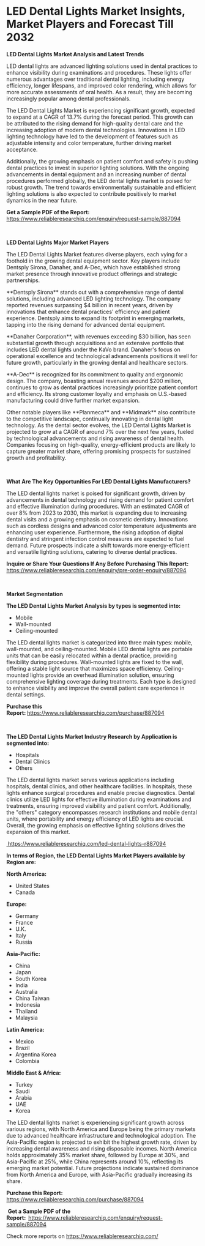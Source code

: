 <p><h1>LED Dental Lights Market Insights, Market Players and Forecast Till 2032</h1></p><p><strong>LED Dental Lights Market Analysis and Latest Trends</strong></p>
<p><p>LED dental lights are advanced lighting solutions used in dental practices to enhance visibility during examinations and procedures. These lights offer numerous advantages over traditional dental lighting, including energy efficiency, longer lifespans, and improved color rendering, which allows for more accurate assessments of oral health. As a result, they are becoming increasingly popular among dental professionals.</p><p>The LED Dental Lights Market is experiencing significant growth, expected to expand at a CAGR of 13.7% during the forecast period. This growth can be attributed to the rising demand for high-quality dental care and the increasing adoption of modern dental technologies. Innovations in LED lighting technology have led to the development of features such as adjustable intensity and color temperature, further driving market acceptance.</p><p>Additionally, the growing emphasis on patient comfort and safety is pushing dental practices to invest in superior lighting solutions. With the ongoing advancements in dental equipment and an increasing number of dental procedures performed globally, the LED dental lights market is poised for robust growth. The trend towards environmentally sustainable and efficient lighting solutions is also expected to contribute positively to market dynamics in the near future.</p></p>
<p><strong>Get a Sample PDF of the Report:&nbsp;</strong> <a href="https://www.reliableresearchiq.com/enquiry/request-sample/887094?utm_campaign=3116&utm_medium=2&utm_source=Github&utm_content=ia&utm_term=05032025&utm_id=led-dental-lights">https://www.reliableresearchiq.com/enquiry/request-sample/887094</a></p>
<p>&nbsp;</p>
<p><strong>LED Dental Lights Major Market Players</strong></p>
<p><p>The LED Dental Lights Market features diverse players, each vying for a foothold in the growing dental equipment sector. Key players include Dentsply Sirona, Danaher, and A-Dec, which have established strong market presence through innovative product offerings and strategic partnerships.</p><p>**Dentsply Sirona** stands out with a comprehensive range of dental solutions, including advanced LED lighting technology. The company reported revenues surpassing $4 billion in recent years, driven by innovations that enhance dental practices' efficiency and patient experience. Dentsply aims to expand its footprint in emerging markets, tapping into the rising demand for advanced dental equipment.</p><p>**Danaher Corporation**, with revenues exceeding $30 billion, has seen substantial growth through acquisitions and an extensive portfolio that includes LED dental lights under the KaVo brand. Danaher's focus on operational excellence and technological advancements positions it well for future growth, particularly in the growing dental and healthcare sectors.</p><p>**A-Dec** is recognized for its commitment to quality and ergonomic design. The company, boasting annual revenues around $200 million, continues to grow as dental practices increasingly prioritize patient comfort and efficiency. Its strong customer loyalty and emphasis on U.S.-based manufacturing could drive further market expansion.</p><p>Other notable players like **Planmeca** and **Midmark** also contribute to the competitive landscape, continually innovating in dental light technology. As the dental sector evolves, the LED Dental Lights Market is projected to grow at a CAGR of around 7% over the next few years, fueled by technological advancements and rising awareness of dental health. Companies focusing on high-quality, energy-efficient products are likely to capture greater market share, offering promising prospects for sustained growth and profitability.</p></p>
<p>&nbsp;</p>
<p><strong>What Are The Key Opportunities For LED Dental Lights Manufacturers?</strong></p>
<p><p>The LED dental lights market is poised for significant growth, driven by advancements in dental technology and rising demand for patient comfort and effective illumination during procedures. With an estimated CAGR of over 8% from 2023 to 2030, this market is expanding due to increasing dental visits and a growing emphasis on cosmetic dentistry. Innovations such as cordless designs and advanced color temperature adjustments are enhancing user experience. Furthermore, the rising adoption of digital dentistry and stringent infection control measures are expected to fuel demand. Future prospects indicate a shift towards more energy-efficient and versatile lighting solutions, catering to diverse dental practices.</p></p>
<p><strong>Inquire or Share Your Questions If Any Before Purchasing This Report:</strong> <a href="https://www.reliableresearchiq.com/enquiry/pre-order-enquiry/887094?utm_campaign=3116&utm_medium=2&utm_source=Github&utm_content=ia&utm_term=05032025&utm_id=led-dental-lights">https://www.reliableresearchiq.com/enquiry/pre-order-enquiry/887094</a></p>
<p>&nbsp;</p>
<p><strong>Market Segmentation</strong></p>
<p><strong>The LED Dental Lights Market Analysis by types is segmented into:</strong></p>
<p><ul><li>Mobile</li><li>Wall-mounted</li><li>Ceiling-mounted</li></ul></p>
<p><p>The LED dental lights market is categorized into three main types: mobile, wall-mounted, and ceiling-mounted. Mobile LED dental lights are portable units that can be easily relocated within a dental practice, providing flexibility during procedures. Wall-mounted lights are fixed to the wall, offering a stable light source that maximizes space efficiency. Ceiling-mounted lights provide an overhead illumination solution, ensuring comprehensive lighting coverage during treatments. Each type is designed to enhance visibility and improve the overall patient care experience in dental settings.</p></p>
<p><strong>Purchase this Report:&nbsp;</strong><a href="https://www.reliableresearchiq.com/purchase/887094?utm_campaign=3116&utm_medium=2&utm_source=Github&utm_content=ia&utm_term=05032025&utm_id=led-dental-lights">https://www.reliableresearchiq.com/purchase/887094</a></p>
<p>&nbsp;</p>
<p><strong>The LED Dental Lights Market Industry Research by Application is segmented into:</strong></p>
<p><ul><li>Hospitals</li><li>Dental Clinics</li><li>Others</li></ul></p>
<p><p>The LED dental lights market serves various applications including hospitals, dental clinics, and other healthcare facilities. In hospitals, these lights enhance surgical procedures and enable precise diagnostics. Dental clinics utilize LED lights for effective illumination during examinations and treatments, ensuring improved visibility and patient comfort. Additionally, the "others" category encompasses research institutions and mobile dental units, where portability and energy efficiency of LED lights are crucial. Overall, the growing emphasis on effective lighting solutions drives the expansion of this market.</p></p>
<p><a href="https://www.reliableresearchiq.com/led-dental-lights-r887094?utm_campaign=3116&utm_medium=2&utm_source=Github&utm_content=ia&utm_term=05032025&utm_id=led-dental-lights">&nbsp;https://www.reliableresearchiq.com/led-dental-lights-r887094</a></p>
<p><strong>In terms of Region, the LED Dental Lights Market Players available by Region are:</strong></p>
<p>
    <p> <strong> North America: </strong>
        <ul>
            <li>United States</li>
            <li>Canada</li>
        </ul>
        </p> 
    <p> <strong> Europe: </strong>
        <ul>
            <li>Germany</li>
            <li>France</li>
            <li>U.K.</li>
            <li>Italy</li>
            <li>Russia</li>
        </ul>
        </p> 
    <p> <strong> Asia-Pacific: </strong>
        <ul>
            <li>China</li>
            <li>Japan</li>
            <li>South Korea</li>
            <li>India</li>
            <li>Australia</li>
            <li>China Taiwan</li>
            <li>Indonesia</li>
            <li>Thailand</li>
            <li>Malaysia</li>
        </ul>
        </p> 
    <p> <strong> Latin America: </strong>
        <ul>
            <li>Mexico</li>
            <li>Brazil</li>
            <li>Argentina Korea</li>
            <li>Colombia</li>
        </ul>
        </p> 
    <p> <strong> Middle East & Africa: </strong>
        <ul>
            <li>Turkey</li>
            <li>Saudi</li>
            <li>Arabia</li>
            <li>UAE</li>
            <li>Korea</li>
        </ul>
    </p>
    </p>
<p><p>The LED dental lights market is experiencing significant growth across various regions, with North America and Europe being the primary markets due to advanced healthcare infrastructure and technological adoption. The Asia-Pacific region is projected to exhibit the highest growth rate, driven by increasing dental awareness and rising disposable incomes. North America holds approximately 35% market share, followed by Europe at 30%, and Asia-Pacific at 25%, while China represents around 10%, reflecting its emerging market potential. Future projections indicate sustained dominance from North America and Europe, with Asia-Pacific gradually increasing its share.</p></p>
<p><strong>Purchase this Report: </strong><a href="https://www.reliableresearchiq.com/purchase/887094?utm_campaign=3116&utm_medium=2&utm_source=Github&utm_content=ia&utm_term=05032025&utm_id=led-dental-lights">https://www.reliableresearchiq.com/purchase/887094</a></p>
<p>&nbsp;<strong>Get a Sample PDF of the Report:&nbsp;&nbsp;</strong><a href="https://www.reliableresearchiq.com/enquiry/request-sample/887094?utm_campaign=3116&utm_medium=2&utm_source=Github&utm_content=ia&utm_term=05032025&utm_id=led-dental-lights">https://www.reliableresearchiq.com/enquiry/request-sample/887094</a></p>
<p><strong></strong></p>
<p>Check more reports on <a href="https://www.reliableresearchiq.com/?utm_campaign=3116&utm_medium=2&utm_source=Github&utm_content=ia&utm_term=05032025&utm_id=led-dental-lights">https://www.reliableresearchiq.com/</a></p>